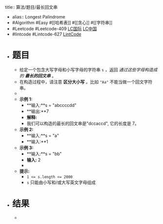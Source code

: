 title:: 算法/题目/最长回文串

- alias:: Longest Palindrome
- #Algorithm #Easy #[[哈希表]] #[[贪心]] #[[字符串]]
- #Leetcode #Leetcode-409 [LC国际](https://leetcode.com/problems/longest-palindrome/) [LC中国](https://leetcode-cn.com/problems/longest-palindrome/)
- #lintcode #Lintcode-627 [LintCode](https://www.lintcode.com/problem/627/)
- # 题目
	- 给定一个包含大写字母和小写字母的字符串 `s` ，返回 *通过这些字母构造成的 **最长的回文串*** 。
	- 在构造过程中，请注意 **区分大小写** 。比如 `"Aa"` 不能当做一个回文字符串。
	-
	- **示例 1:**
		- **输入:**s = "abccccdd"
		- **输出:**7
		- **解释:**
		- 我们可以构造的最长的回文串是"dccaccd", 它的长度是 7。
	- **示例 2:**
		- **输入:**s = "a"
		- **输入:**1
	- **示例 3:**
		- **输入:**s = "bb"
		- **输入:** 2
		-
	- **提示:**
		- `1 <= s.length <= 2000`
		- `s` 只能由小写和/或大写英文字母组成
- # 结果
	-
